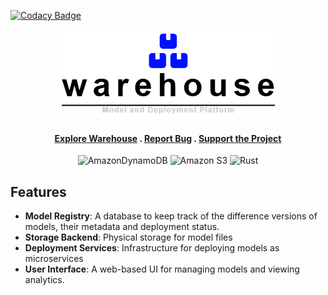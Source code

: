 [![Codacy Badge](https://app.codacy.com/project/badge/Grade/895de15b544c4a74ae12918112d42fa7)](https://app.codacy.com/gh/hyperliskdev/warehouse/dashboard?utm_source=gh&utm_medium=referral&utm_content=&utm_campaign=Badge_grade)

<div align="center">


<img src="docs/logo.png"/> <br/>

#### [Explore Warehouse](https://github.com/hyperliskdev/warehouse/wiki) . [Report Bug](https://github.com/hyperliskdev/warehouse/issues/new?assignees=&labels=&projects=&template=bug_report.md&title=) . [Support the Project](https://github.com/sponsors/hyperliskdev)


 ![AmazonDynamoDB](https://img.shields.io/badge/Amazon%20DynamoDB-4053D6?style=for-the-badge&logo=Amazon%20DynamoDB&logoColor=white) ![Amazon S3](https://img.shields.io/badge/Amazon%20S3-FF9900?style=for-the-badge&logo=amazons3&logoColor=white) ![Rust](https://img.shields.io/badge/rust-%23000000.svg?style=for-the-badge&logo=rust&logoColor=white)
</div>

## Features

- **Model Registry**: A database to keep track of the difference versions of models, their metadata and deployment status.
- **Storage Backend**: Physical storage for model files
- **Deployment Services**: Infrastructure for deploying models as microservices
- **User Interface**: A web-based UI for managing models and viewing analytics.

